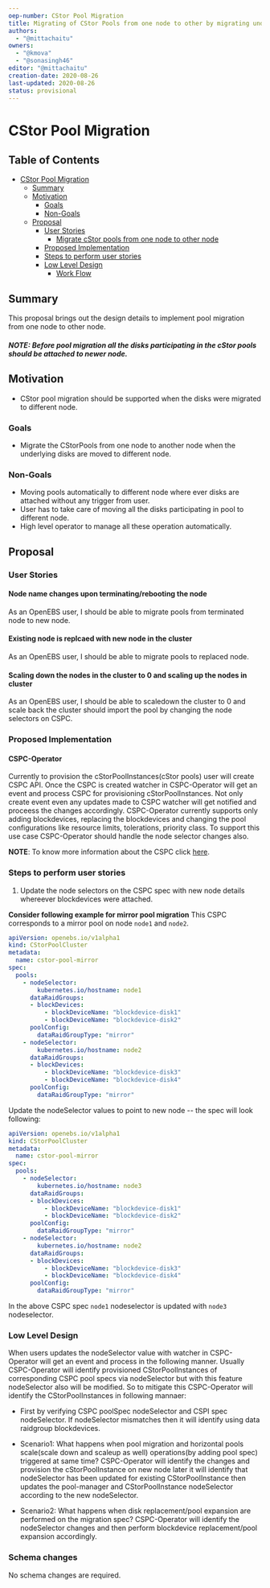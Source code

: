 ```yaml
---
oep-number: CStor Pool Migration
title: Migrating of CStor Pools from one node to other by migrating underlying disks
authors:
  - "@mittachaitu"
owners:
  - "@kmova"
  - "@sonasingh46"
editor: "@mittachaitu"
creation-date: 2020-08-26
last-updated: 2020-08-26
status: provisional
---
```


# CStor Pool Migration

## Table of Contents

- [CStor Pool Migration](#cstor-pool-migration)
  - [Summary](#summary)
  - [Motivation](#motivation)
    - [Goals](#goals)
    - [Non-Goals](#non-goals)
  - [Proposal](#proposal)
    - [User Stories](#user-stories)
      - [Migrate cStor pools from one node to other node](#)
    - [Proposed Implementation](#proposed-implementation)
    - [Steps to perform user stories](#steps-to-perform-user-stories)
    - [Low Level Design](#low-level-design)
      - [Work Flow](#work-flow)

## Summary

This proposal brings out the design details to implement pool migration
from one node to other node.

##### NOTE: Before pool migration all the disks participating in the cStor pools should be attached to newer node.

## Motivation

- CStor pool migration should be supported when the disks were migrated to different node.

### Goals

- Migrate the CStorPools from one node to another node when the underlying disks are moved to different node.

### Non-Goals

- Moving pools automatically to different node where ever disks are attached without any trigger from user.
- User has to take care of moving all the disks participating in pool to different node.
- High level operator to manage all these operation automatically.

## Proposal

### User Stories

#### Node name changes upon terminating/rebooting the node
As an OpenEBS user, I should be able to migrate pools from terminated node to new node.

#### Existing node is replcaed with new node in the cluster
As an OpenEBS user, I should be able to migrate pools to replaced node.

#### Scaling down the nodes in the cluster to 0 and scaling up the nodes in cluster
As an OpenEBS user, I should be able to scaledown the cluster to 0 and scale back the cluster should import the pool by changing the node selectors on CSPC.

### Proposed Implementation

#### CSPC-Operator

Currently to provision the cStorPoolInstances(cStor pools) user will create CSPC API. Once the CSPC is created watcher in CSPC-Operator will get an event and process CSPC for provisioning cStorPoolInstances. Not only create event even any updates made to CSPC watcher will get notified and proceess the changes accordingly. CSPC-Operator currently supports only adding blockdevices, replacing the blockdevices and changing the pool configurations like resource limits, tolerations, priority class. To support this use case CSPC-Operator should handle the node selector changes also.

**NOTE**: To know more information about the CSPC click [here](https://github.com/openebs/cstor-operators#operators-overview).

### Steps to perform user stories

1. Update the node selectors on the CSPC spec with new node details whereever blockdevices were attached.

**Consider following example for mirror pool migration**
This CSPC corresponds to a mirror pool on node `node1` and `node2`.
```yaml
apiVersion: openebs.io/v1alpha1
kind: CStorPoolCluster
metadata:
  name: cstor-pool-mirror
spec:
  pools:
    - nodeSelector:
        kubernetes.io/hostname: node1
      dataRaidGroups:
      - blockDevices:
          - blockDeviceName: "blockdevice-disk1"
          - blockDeviceName: "blockdevice-disk2"
      poolConfig:
        dataRaidGroupType: "mirror"
    - nodeSelector:
        kubernetes.io/hostname: node2
      dataRaidGroups:
      - blockDevices:
          - blockDeviceName: "blockdevice-disk3"
          - blockDeviceName: "blockdevice-disk4"
      poolConfig:
        dataRaidGroupType: "mirror"
```

Update the nodeSelector values to point to new node -- the spec will look following:

```yaml
apiVersion: openebs.io/v1alpha1
kind: CStorPoolCluster
metadata:
  name: cstor-pool-mirror
spec:
  pools:
    - nodeSelector:
        kubernetes.io/hostname: node3
      dataRaidGroups:
      - blockDevices:
          - blockDeviceName: "blockdevice-disk1"
          - blockDeviceName: "blockdevice-disk2"
      poolConfig:
        dataRaidGroupType: "mirror"
    - nodeSelector:
        kubernetes.io/hostname: node2
      dataRaidGroups:
      - blockDevices:
          - blockDeviceName: "blockdevice-disk3"
          - blockDeviceName: "blockdevice-disk4"
      poolConfig:
        dataRaidGroupType: "mirror"
```

In the above CSPC spec `node1` nodeselector is updated with `node3` nodeselector.

### Low Level Design

When users updates the nodeSelector value with watcher in CSPC-Operator will get an event and process in the following manner. Usually CSPC-Operator will identify provisioned CStorPoolInstances of corresponding CSPC pool specs via nodeSelector but with this feature nodeSelector also will be modified. So to mitigate this CSPC-Operator will identify the CStorPoolInstances in following mannaer:
- First by verifying CSPC poolSpec nodeSelector and CSPI spec nodeSelector. If nodeSelector mismatches then it will identify using data raidgroup blockdevices.

- Scenario1: What happens when pool migration and horizontal pools scale(scale down and scaleup as well) operations(by adding pool spec) triggered at same time? CSPC-Operator will identify the changes and provision the cStorPoolInstance on new node later it will identify that nodeSelector has been updated for existing CStorPoolInstance then updates the pool-manager and CStorPoolInstance nodeSelector according to the new nodeSelector.

- Scenario2: What happens when disk replacement/pool expansion are performed on the migration spec? CSPC-Operator will identify the nodeSelector changes and then perform blockdevice replacement/pool expansion accordingly.


### Schema changes

No schema changes are required.
